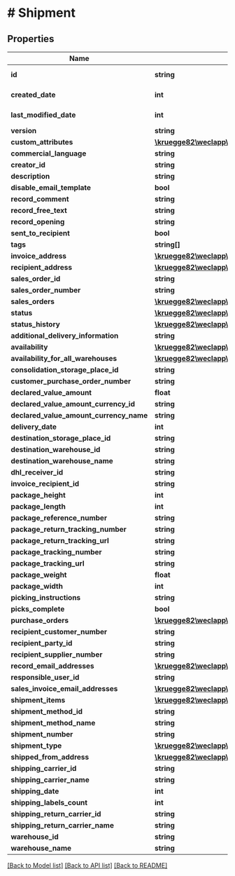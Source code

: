 # # Shipment

## Properties

Name | Type | Description | Notes
------------ | ------------- | ------------- | -------------
**id** | **string** |  | [optional] [readonly]
**created_date** | **int** |  | [optional] [readonly]
**last_modified_date** | **int** |  | [optional] [readonly]
**version** | **string** |  | [optional]
**custom_attributes** | [**\kruegge82\weclapp\Model\CustomAttribute[]**](CustomAttribute.md) |  | [optional]
**commercial_language** | **string** |  | [optional]
**creator_id** | **string** |  | [optional]
**description** | **string** |  | [optional]
**disable_email_template** | **bool** |  | [optional]
**record_comment** | **string** |  | [optional]
**record_free_text** | **string** |  | [optional]
**record_opening** | **string** |  | [optional]
**sent_to_recipient** | **bool** |  | [optional]
**tags** | **string[]** |  | [optional]
**invoice_address** | [**\kruegge82\weclapp\Model\RecordAddress**](RecordAddress.md) |  | [optional]
**recipient_address** | [**\kruegge82\weclapp\Model\RecordAddress**](RecordAddress.md) |  | [optional]
**sales_order_id** | **string** |  | [optional]
**sales_order_number** | **string** |  | [optional]
**sales_orders** | [**\kruegge82\weclapp\Model\OnlyId[]**](OnlyId.md) |  | [optional]
**status** | [**\kruegge82\weclapp\Model\ShipmentStatusType**](ShipmentStatusType.md) |  | [optional]
**status_history** | [**\kruegge82\weclapp\Model\ShipmentStatus[]**](ShipmentStatus.md) |  | [optional]
**additional_delivery_information** | **string** |  | [optional]
**availability** | [**\kruegge82\weclapp\Model\DispositionInfoAvailabilityType**](DispositionInfoAvailabilityType.md) |  | [optional]
**availability_for_all_warehouses** | [**\kruegge82\weclapp\Model\DispositionInfoAvailabilityType**](DispositionInfoAvailabilityType.md) |  | [optional]
**consolidation_storage_place_id** | **string** |  | [optional]
**customer_purchase_order_number** | **string** |  | [optional]
**declared_value_amount** | **float** |  | [optional]
**declared_value_amount_currency_id** | **string** |  | [optional]
**declared_value_amount_currency_name** | **string** |  | [optional]
**delivery_date** | **int** |  | [optional]
**destination_storage_place_id** | **string** |  | [optional]
**destination_warehouse_id** | **string** |  | [optional]
**destination_warehouse_name** | **string** |  | [optional]
**dhl_receiver_id** | **string** |  | [optional]
**invoice_recipient_id** | **string** |  | [optional]
**package_height** | **int** |  | [optional]
**package_length** | **int** |  | [optional]
**package_reference_number** | **string** |  | [optional]
**package_return_tracking_number** | **string** |  | [optional]
**package_return_tracking_url** | **string** |  | [optional]
**package_tracking_number** | **string** |  | [optional]
**package_tracking_url** | **string** |  | [optional]
**package_weight** | **float** |  | [optional]
**package_width** | **int** |  | [optional]
**picking_instructions** | **string** |  | [optional]
**picks_complete** | **bool** |  | [optional]
**purchase_orders** | [**\kruegge82\weclapp\Model\OnlyId[]**](OnlyId.md) |  | [optional]
**recipient_customer_number** | **string** |  | [optional]
**recipient_party_id** | **string** |  | [optional]
**recipient_supplier_number** | **string** |  | [optional]
**record_email_addresses** | [**\kruegge82\weclapp\Model\EmailAddresses**](EmailAddresses.md) |  | [optional]
**responsible_user_id** | **string** |  | [optional]
**sales_invoice_email_addresses** | [**\kruegge82\weclapp\Model\EmailAddresses**](EmailAddresses.md) |  | [optional]
**shipment_items** | [**\kruegge82\weclapp\Model\ShipmentItem[]**](ShipmentItem.md) |  | [optional]
**shipment_method_id** | **string** |  | [optional]
**shipment_method_name** | **string** |  | [optional]
**shipment_number** | **string** |  | [optional]
**shipment_type** | [**\kruegge82\weclapp\Model\ShipmentOutType**](ShipmentOutType.md) |  | [optional]
**shipped_from_address** | [**\kruegge82\weclapp\Model\RecordAddress**](RecordAddress.md) |  | [optional]
**shipping_carrier_id** | **string** |  | [optional]
**shipping_carrier_name** | **string** |  | [optional]
**shipping_date** | **int** |  | [optional]
**shipping_labels_count** | **int** |  | [optional]
**shipping_return_carrier_id** | **string** |  | [optional]
**shipping_return_carrier_name** | **string** |  | [optional]
**warehouse_id** | **string** |  | [optional]
**warehouse_name** | **string** |  | [optional]

[[Back to Model list]](../../README.md#models) [[Back to API list]](../../README.md#endpoints) [[Back to README]](../../README.md)

